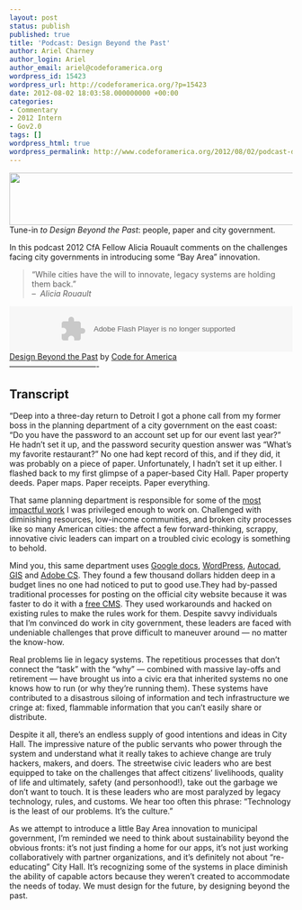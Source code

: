 ```yaml
---
layout: post
status: publish
published: true
title: 'Podcast: Design Beyond the Past'
author: Ariel Charney
author_login: Ariel
author_email: ariel@codeforamerica.org
wordpress_id: 15423
wordpress_url: http://codeforamerica.org/?p=15423
date: 2012-08-02 18:03:58.000000000 +00:00
categories:
- Commentary
- 2012 Intern
- Gov2.0
tags: []
wordpress_html: true
wordpress_permalink: http://www.codeforamerica.org/2012/08/02/podcast-design-beyond-the-past/
---
```


<p><a href="http://codeforamerica.org/wp-content/uploads/2012/07/paper-0111.jpg"><img alt="" class="aligncenter size-large wp-image-15477" height="93" src="http://codeforamerica.org/wp-content/uploads/2012/07/paper-0111-1024x149.jpg" title="paper-011" width="640"/></a>Tune-in <em>to Design Beyond the Past</em>: people, paper and city government.</p>
<p>In this podcast 2012 CfA Fellow Alicia Rouault comments on the challenges facing city governments in introducing some “Bay Area” innovation.</p>
<blockquote><p>“While cities have the will to innovate, legacy systems are holding them back.”<br/>
<em>–  Alicia Rouault</em></p></blockquote>
<p><object classid="clsid:d27cdb6e-ae6d-11cf-96b8-444553540000" codebase="http://download.macromedia.com/pub/shockwave/cabs/flash/swflash.cab#version=6,0,40,0" height="81" width="100%"><param name="allowscriptaccess" value="always"></param><param name="src" value="https://player.soundcloud.com/player.swf?url=http%3A%2F%2Fapi.soundcloud.com%2Ftracks%2F54227391"></param><embed allowscriptaccess="always" height="81" src="https://player.soundcloud.com/player.swf?url=http%3A%2F%2Fapi.soundcloud.com%2Ftracks%2F54227391" type="application/x-shockwave-flash" width="100%"></embed> </object> <span><a href="http://soundcloud.com/code-for-america/design-beyond-the-past">Design Beyond the Past</a> by <a href="http://soundcloud.com/code-for-america">Code for America</a></span><br/>
———————————-</p>
<h2>Transcript</h2>
<p>“Deep into a three-day return to Detroit I got a phone call from my former boss in the planning department of a city government on the east coast: “Do you have the password to an account set up for our event last year?” He hadn’t set it up, and the password security question answer was “What’s my favorite restaurant?” No one had kept record of this, and if they did, it was probably on a piece of paper. Unfortunately, I hadn’t set it up either. I flashed back to my first glimpse of a paper-based City Hall. Paper property deeds. Paper maps. Paper receipts. Paper everything.</p>
<p>That same planning department is responsible for some of the <a href="http://online.wsj.com/article/SB10001424052702303343404577515152486299854.html?mod=googlenews_wsj" target="_blank">most impactful work</a> I was privileged enough to work on. Challenged with diminishing resources, low-income communities, and broken city processes like so many American cities: the affect a few forward-thinking, scrappy, innovative civic leaders can impart on a troubled civic ecology is something to behold.</p>
<p>Mind you, this same department uses <a href="http://online.wsj.com/article/SB10001424052702303343404577515152486299854.html?mod=googlenews_wsj" target="_blank">Google docs</a>, <a href="http://wordpress.org/" target="_blank">WordPress</a>, <a href="http://wordpress.org/" target="_blank">Autocad</a>, <a href="http://en.wikipedia.org/wiki/Geographic_information_system" target="_blank">GIS</a> and <a href="http://www.adobe.com/products/creativesuite.html" target="_blank">Adobe CS</a>. They found a few thousand dollars hidden deep in a budget lines no one had noticed to put to good use.They had by-passed traditional processes for posting on the official city website because it was faster to do it with a <a href="http://en.wikipedia.org/wiki/Content_management_system" target="_blank">free CMS</a>. They used workarounds and hacked on existing rules to make the rules work for them. Despite savvy individuals that I’m convinced do work in city government, these leaders are faced with undeniable challenges that prove difficult to maneuver around — no matter the know-how.</p>
<p>Real problems lie in legacy systems. The repetitious processes that don’t connect the “task” with the “why” — combined with massive lay-offs and retirement — have brought us into a civic era that inherited systems no one knows how to run (or why they’re running them). These systems have contributed to a disastrous siloing of information and tech infrastructure we cringe at: fixed, flammable information that you can’t easily share or distribute.</p>
<p>Despite it all, there’s an endless supply of good intentions and ideas in City Hall. The impressive nature of the public servants who power through the system and understand what it really takes to achieve change are truly hackers, makers, and doers. The streetwise civic leaders who are best equipped to take on the challenges that affect citizens’ livelihoods, quality of life and ultimately, safety (and personhood!), take out the garbage we don’t want to touch. It is these leaders who are most paralyzed by legacy technology, rules, and customs. We hear too often this phrase: “Technology is the least of our problems. It’s the culture.”</p>
<p>As we attempt to introduce a little Bay Area innovation to municipal government, I’m reminded we need to think about sustainability beyond the obvious fronts: it’s not just finding a home for our apps, it’s not just working collaboratively with partner organizations, and it’s definitely not about “re-educating” City Hall. It’s recognizing some of the systems in place diminish the ability of capable actors because they weren’t created to accommodate the needs of today. We must design for the future, by designing beyond the past.</p>
